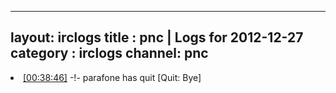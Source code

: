 
---
layout: irclogs
title : pnc | Logs for 2012-12-27
category : irclogs
channel: pnc
---
<li class="logitem"><a href="#00:38:46" name="00:38:46" class="time">[00:38:46]</a> -!- <span class="quit">parafone</span> has quit [Quit: Bye] </li>


